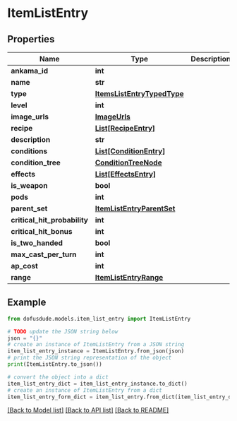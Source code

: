 # ItemListEntry


## Properties

Name | Type | Description | Notes
------------ | ------------- | ------------- | -------------
**ankama_id** | **int** |  | [optional] 
**name** | **str** |  | [optional] 
**type** | [**ItemsListEntryTypedType**](ItemsListEntryTypedType.md) |  | [optional] 
**level** | **int** |  | [optional] 
**image_urls** | [**ImageUrls**](ImageUrls.md) |  | [optional] 
**recipe** | [**List[RecipeEntry]**](RecipeEntry.md) |  | [optional] 
**description** | **str** |  | [optional] 
**conditions** | [**List[ConditionEntry]**](ConditionEntry.md) |  | [optional] 
**condition_tree** | [**ConditionTreeNode**](ConditionTreeNode.md) |  | [optional] 
**effects** | [**List[EffectsEntry]**](EffectsEntry.md) |  | [optional] 
**is_weapon** | **bool** |  | [optional] 
**pods** | **int** |  | [optional] 
**parent_set** | [**ItemListEntryParentSet**](ItemListEntryParentSet.md) |  | [optional] 
**critical_hit_probability** | **int** |  | [optional] 
**critical_hit_bonus** | **int** |  | [optional] 
**is_two_handed** | **bool** |  | [optional] 
**max_cast_per_turn** | **int** |  | [optional] 
**ap_cost** | **int** |  | [optional] 
**range** | [**ItemListEntryRange**](ItemListEntryRange.md) |  | [optional] 

## Example

```python
from dofusdude.models.item_list_entry import ItemListEntry

# TODO update the JSON string below
json = "{}"
# create an instance of ItemListEntry from a JSON string
item_list_entry_instance = ItemListEntry.from_json(json)
# print the JSON string representation of the object
print(ItemListEntry.to_json())

# convert the object into a dict
item_list_entry_dict = item_list_entry_instance.to_dict()
# create an instance of ItemListEntry from a dict
item_list_entry_form_dict = item_list_entry.from_dict(item_list_entry_dict)
```
[[Back to Model list]](../README.md#documentation-for-models) [[Back to API list]](../README.md#documentation-for-api-endpoints) [[Back to README]](../README.md)



